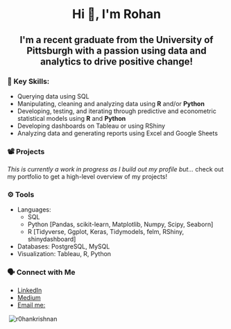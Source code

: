 <h1 align="center">Hi 👋, I'm Rohan</h1>
<h2 align="center">I'm a recent graduate from the University of Pittsburgh with a passion using data and analytics to drive positive change!</h2>

### 🔑 Key Skills:
- Querying data using SQL
- Manipulating, cleaning and analyzing data using **R** and/or **Python**
- Developing, testing, and iterating through predictive and econometric statistical models using **R** and **Python**
- Developing dashboards on Tableau or using RShiny
- Analyzing data and generating reports using Excel and Google Sheets

### 📽 Projects
*This is currently a work in progress as I build out my profile but...* check out my portfolio to get a high-level overview of my projects!

### ⚙️ Tools
- Languages:
  - SQL
  - Python [Pandas, scikit-learn, Matplotlib, Numpy, Scipy, Seaborn]
  - R [Tidyverse, Ggplot, Keras, Tidymodels, felm, RShiny, shinydashboard]
- Databases: PostgreSQL, MySQL
- Visualization: Tableau, R, Python

### 🗣 Connect with Me
- [LinkedIn](https://linkedin.com/in/rohankrish)
- [Medium](https://medium.com/@rohan.krishnan)
- [Email me:](rohan.krish20@gmail.com)

<p>&nbsp;<img align="center" src="https://github-readme-stats.vercel.app/api?username=r0hankrishnan&show_icons=true&locale=en" alt="r0hankrishnan" /></p>

